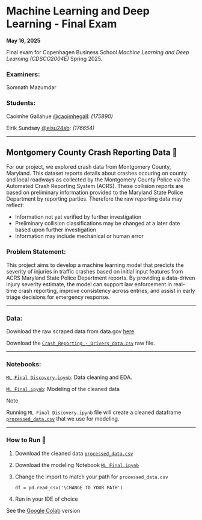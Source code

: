 # Machine Learning and Deep Learning - Final Exam
**May 16, 2025**

Final exam for Copenhagen Business School _Machine Learning and Deep Learning (CDSCO2004E)_ Spring 2025.

### Examiners:

Somnath Mazumdar

### Students:

Caoimhe Gallahue [@caoimhegall](https://www.github.com/caoimhegall): _(175890)_

Eirik Sundsøy [@eisu24ab](https://www.github.com/eisu24ab): _(176654)_

______________________________________________________________________________________________
## Montgomery County Crash Reporting Data :rotating_light:
For our project, we explored crash data from Montgomery County, Maryland. This dataset reports details about crashes occuring on county and local roadways as collected by the Montgomery County Police via the Automated Crash Reporting System (ACRS). These collision reports are based on preliminary information provided to the Maryland State Police Department by reporting parties. Therefore the raw reporting data may reflect:

- Information not yet verified by further investigation
- Preliminary collision classifications may be changed at a later date based upon further investigation
- Information may include mechanical or human error

### Problem Statement:
This project aims to develop a machine learning model that predicts the severity of injuries in traffic crashes based on initial input features from ACRS Maryland State Police Department reports. By providing a data-driven injury severity estimate, the model can support law enforcement in real-time crash reporting, improve consistency across entries, and assist in early triage decisions for emergency response.
______________________________________________________________________________________________
### Data:
Download the raw scraped data from data.gov [here](https://catalog.data.gov/dataset/crash-reporting-drivers-data). 

Download the [`Crash_Reporting_-_Drivers_data.csv`](https://github.com/caoimhegall/CBS-MachineLearning-Final/blob/main/data/Crash_Reporting_-_Drivers_Data.csv) raw file.

______________________________________________________________________________________________
### Notebooks:
[`ML Final Discovery.ipynb`](https://github.com/caoimhegall/CBS-MachineLearning-Final/blob/main/src/ML%20Final%20Discovery.ipynb): Data cleaning and EDA. 

[`ML Final.ipynb`](https://github.com/caoimhegall/CBS-MachineLearning-Final/blob/main/src/ML%20Final.ipynb): Modeling of the cleaned data


> [!NOTE] 
> Running `ML Final Discovery.ipynb` file will create a cleaned dataframe [`processed_data.csv`](https://github.com/caoimhegall/CBS-MachineLearning-Final/blob/main/data/processed_data.csv) that we use for modeling.
______________________________________________________________________________________________
### How to Run :police_car:
1. Download the cleaned data [`processed_data.csv`](https://github.com/caoimhegall/CBS-MachineLearning-Final/blob/main/data/processed_data.csv)
2. Download the modeling Notebook [`ML Final.ipynb`](https://github.com/caoimhegall/CBS-MachineLearning-Final/blob/main/src/ML%20Final.ipynb)
3. Change the import to match your path for `processed_data.csv`

   ```df = pd.read_csv('\CHANGE TO YOUR PATH')```
5. Run in your IDE of choice

See the [Google Colab](https://colab.research.google.com/drive/1eoh7xT6KE-tnHjSp4Ycx-QoC7KNQtCwy?usp=sharing) version
